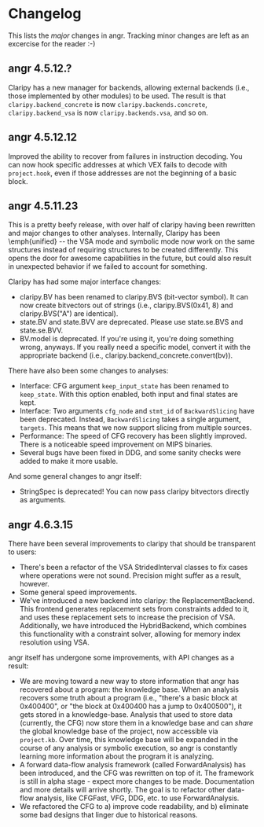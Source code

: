 # Changelog

This lists the *major* changes in angr.
Tracking minor changes are left as an excercise for the reader :-)

## angr 4.5.12.?

Claripy has a new manager for backends, allowing external backends (i.e., those implemented by other modules) to be used.
The result is that `claripy.backend_concrete` is now `claripy.backends.concrete`, `claripy.backend_vsa` is now `claripy.backends.vsa`, and so on.

## angr 4.5.12.12

Improved the ability to recover from failures in instruction decoding.
You can now hook specific addresses at which VEX fails to decode with `project.hook`, even if those addresses are not the beginning of a basic block.

## angr 4.5.11.23

This is a pretty beefy release, with over half of claripy having been rewritten and major changes to other analyses.
Internally, Claripy has been \emph{unified} -- the VSA mode and symbolic mode now work on the same structures instead of requiring structures to be created differently.
This opens the door for awesome capabilities in the future, but could also result in unexpected behavior if we failed to account for something.

Claripy has had some major interface changes:

- claripy.BV has been renamed to claripy.BVS (bit-vector symbol). It can now create bitvectors out of strings (i.e., claripy.BVS(0x41, 8) and claripy.BVS("A") are identical).
- state.BV and state.BVV are deprecated. Please use state.se.BVS and state.se.BVV.
- BV.model is deprecated. If you're using it, you're doing something wrong, anyways. If you really need a specific model, convert it with the appropriate backend (i.e., claripy.backend_concrete.convert(bv)).

There have also been some changes to analyses:

- Interface: CFG argument `keep_input_state` has been renamed to `keep_state`. With this option enabled, both input and final states are kept.
- Interface: Two arguments `cfg_node` and `stmt_id` of `BackwardSlicing` have been deprecated. Instead, `BackwardSlicing` takes a single argument, `targets`. This means that we now support slicing from multiple sources.
- Performance: The speed of CFG recovery has been slightly improved. There is a noticeable speed improvement on MIPS binaries.
- Several bugs have been fixed in DDG, and some sanity checks were added to make it more usable.

And some general changes to angr itself:

- StringSpec is deprecated! You can now pass claripy bitvectors directly as arguments.

## angr 4.6.3.15

There have been several improvements to claripy that should be transparent to users:

- There's been a refactor of the VSA StridedInterval classes to fix cases where operations were not sound. Precision might suffer as a result, however.
- Some general speed improvements.
- We've introduced a new backend into claripy: the ReplacementBackend. This frontend generates replacement sets from constraints added to it, and uses these replacement sets to increase the precision of VSA. Additionally, we have introduced the HybridBackend, which combines this functionality with a constraint solver, allowing for memory index resolution using VSA.

angr itself has undergone some improvements, with API changes as a result:

- We are moving toward a new way to store information that angr has recovered about a program: the knowledge base. When an analysis recovers some truth about a program (i.e., "there's a basic block at 0x400400", or "the block at 0x400400 has a jump to 0x400500"), it gets stored in a knowledge-base. Analysis that used to store data (currently, the CFG) now store them in a knowledge base and can *share* the global knowledge base of the project, now accessible via `project.kb`. Over time, this knowledge base will be expanded in the course of any analysis or symbolic execution, so angr is constantly learning more information about the program it is analyzing.
- A forward data-flow analysis framework (called ForwardAnalysis) has been introduced, and the CFG was rewritten on top of it. The framework is still in alpha stage - expect more changes to be made. Documentation and more details will arrive shortly. The goal is to refactor other data-flow analysis, like CFGFast, VFG, DDG, etc. to use ForwardAnalysis.
- We refactored the CFG to a) improve code readability, and b) eliminate some bad designs that linger due to historical reasons.
